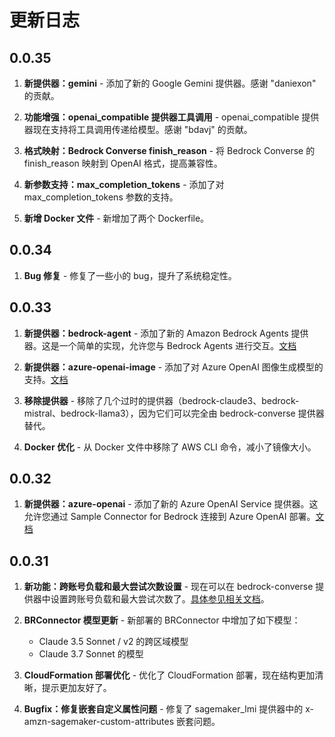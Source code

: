 # 更新日志

## 0.0.35

1. **新提供器：gemini** - 添加了新的 Google Gemini 提供器。感谢 "daniexon" 的贡献。

2. **功能增强：openai_compatible 提供器工具调用** - openai_compatible 提供器现在支持将工具调用传递给模型。感谢 "bdavj" 的贡献。

3. **格式映射：Bedrock Converse finish_reason** - 将 Bedrock Converse 的 finish_reason 映射到 OpenAI 格式，提高兼容性。

4. **新参数支持：max_completion_tokens** - 添加了对 max_completion_tokens 参数的支持。

5. **新增 Docker 文件** - 新增加了两个 Dockerfile。

## 0.0.34

1. **Bug 修复** - 修复了一些小的 bug，提升了系统稳定性。

## 0.0.33

1. **新提供器：bedrock-agent** - 添加了新的 Amazon Bedrock Agents 提供器。这是一个简单的实现，允许您与 Bedrock Agents 进行交互。[文档](../providers/bedrock-agent/)

2. **新提供器：azure-openai-image** - 添加了对 Azure OpenAI 图像生成模型的支持。[文档](../providers/azure-openai-image/)

3. **移除提供器** - 移除了几个过时的提供器（bedrock-claude3、bedrock-mistral、bedrock-llama3），因为它们可以完全由 bedrock-converse 提供器替代。

4. **Docker 优化** - 从 Docker 文件中移除了 AWS CLI 命令，减小了镜像大小。

## 0.0.32

1. **新提供器：azure-openai** - 添加了新的 Azure OpenAI Service 提供器。这允许您通过 Sample Connector for Bedrock 连接到 Azure OpenAI 部署。[文档](../providers/azure-openai/)

## 0.0.31

1. **新功能：跨账号负载和最大尝试次数设置** - 现在可以在 bedrock-converse 提供器中设置跨账号负载和最大尝试次数了。[具体参见相关文档](../providers/bedrock-converse/)。

2. **BRConnector 模型更新** - 新部署的 BRConnector 中增加了如下模型：
   - Claude 3.5 Sonnet / v2 的跨区域模型
   - Claude 3.7 Sonnet 的模型

3. **CloudFormation 部署优化** - 优化了 CloudFormation 部署，现在结构更加清晰，提示更加友好了。

4. **Bugfix：修复嵌套自定义属性问题** - 修复了 sagemaker_lmi 提供器中的 x-amzn-sagemaker-custom-attributes 嵌套问题。
